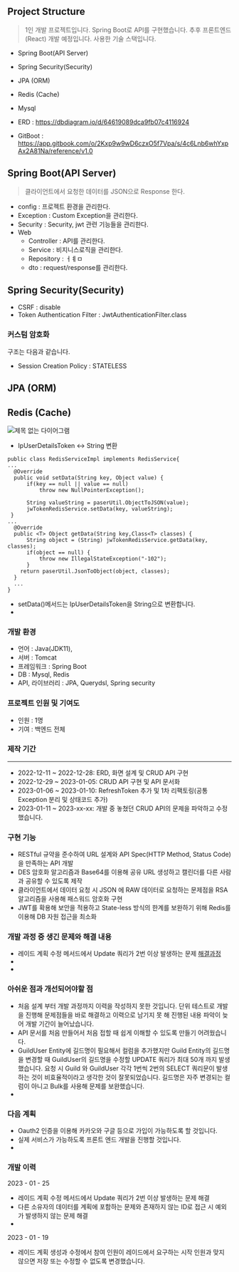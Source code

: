 
## Project Structure
> 1인 개발 프로젝트입니다. 
> Spring Boot로 API를 구현했습니다. 추후 프론트엔드(React) 개발 예정입니다. 
> 사용한 기술 스택입니다.
- Spring Boot(API Server)
- Spring Security(Security)
- JPA (ORM)
- Redis (Cache)
- Mysql

- ERD : https://dbdiagram.io/d/64619089dca9fb07c4116924
- GitBoot : https://app.gitbook.com/o/2Kxp9w9wD6czxO5f7Vpa/s/4c6Lnb6whYxpAx2A81Na/reference/v1.0


## Spring Boot(API Server)
> 클라이언트에서 요청한 데이터를 JSON으로 Response 한다. 

- config : 프로젝트 환경을 관리한다. 
- Exception : Custom Exception을 관리한다. 
- Security : Security, jwt 관련 기능들을 관리한다. 
- Web
  - Controller : API를 관리한다. 
  - Service : 비지니스로직을 관리한다. 
  - Repository : ㅓㅖㅁ
  - dto : request/response를 관리한다. 

## Spring Security(Security)
- CSRF : disable
- Token Authentication Filter : JwtAuthenticationFilter.class

### 커스텀 암호화 


구조는 다음과 같습니다. 
- Session Creation Policy : STATELESS



## JPA (ORM)


## Redis (Cache)


![제목 없는 다이어그램](https://github.com/kd0547/LOACalendar/assets/86393702/b0dac306-c6e1-4886-8f45-a4a8c5a61c64)


- IpUserDetailsToken <-> String 변환
```
public class RedisServiceImpl implements RedisService{
...
  @Override
  public void setData(String key, Object value) {
	  if(key == null || value == null) 
		  throw new NullPointerException();
		
	  String valueString = paserUtil.ObjectToJSON(value);
	  jwTokenRedisService.setData(key, valueString);
 }
...
  @Override
  public <T> Object getData(String key,Class<T> classes) {
	  String object = (String) jwTokenRedisService.getData(key, classes);
	  if(object == null) {
		  throw new IllegalStateException("-102");
	  }
	return paserUtil.JsonToObject(object, classes);
  }
  ...
}
```
- setData()메서드는 IpUserDetailsToken을 String으로 변환합니다. 
- 


### 개발 환경
- 언어 : Java(JDK11),
- 서버 : Tomcat
- 프레임워크 : Spring Boot
- DB : Mysql, Redis
- API, 라이브러리 : JPA, Querydsl, Spring security



### 프로젝트 인원 및 기여도 
- 인원 : 1명 
- 기여 : 백엔드 전체



### 제작 기간
------------------

- 2022-12-11 ~ 2022-12-28:  ERD, 화면 설계 및 CRUD API 구현 
- 2022-12-29 ~ 2023-01-05:  CRUD API 구현 및 API 문서화 
- 2023-01-06 ~ 2023-01-10:  RefreshToken 추가 및 1차 리팩토링(공통 Exception 분리 및 상태코드 추가) 
- 2023-01-11 ~ 2023-xx-xx:  개발 중 놓쳤던 CRUD API의 문제을 파악하고 수정했습니다. 


### 구현 기능
- RESTful 규약을 준수하여 URL 설계와 API Spec(HTTP Method, Status Code)을 만족하는 API 개발
- DES 암호화 알고리즘과 Base64를 이용해 공유 URL 생성하고 캘린더를 다른 사람과 공유할 수 있도록 제작
- 클라이언트에서 데이터 요청 시 JSON 에 RAW 데이터로 요청하는 문제점을  RSA 알고리즘을 사용해 패스워드 암호화 구현
- JWT를 확용해 보안을 적용하고 State-less 방식의 한계를 보완하기 위해 Redis를 이용해 DB 자원 접근을 최소화
### 개발 과정 중 생긴 문제와 해결 내용
- 레이드 계획 수정 메서드에서 Update 쿼리가 2번 이상 발생하는 문제 [해결과정](https://jade-frill-5b8.notion.site/update-e111eb551d2a4fdba2e2dfafaf5ca27e)
- 
- 
### 아쉬운 점과 개선되어야할 점 
- 처음 설계 부터 개발 과정까지 이력을 작성하지 못한 것입니다. 단위 테스트로 개발을 진행해 문제점들을 바로 해결하고 이력으로 남기지 못 해 진행된 내용 파악이 늦어 개발 기간이 늘어났습니다. 
- API 문서를 처음 만들어서 처음 접할 때 쉽게 이해할 수 있도록 만들기 어려웠습니다. 
- GuildUser Entity에 길드명이 필요해서 컬럼을 추가했지만 Guild Entity의 길드명을 변경할 때 GuildUser의 길드명을 수정할 UPDATE 쿼리가 최대 50개 까지 발생했습니다. 
요청 시 Guild 와 GuildUser 각각 1번씩 2번의 SELECT 쿼리문이 발생하는 것이 비효율적이라고 생각한 것이 잘못되었습니다. 길드명은 자주 변경되는 컬럼이 아니고 Bulk를 사용해 문제를 보완했습니다. 
- 
### 다음 계획 
- Oauth2 인증을 이용해 카카오와 구글 등으로 가입이 가능하도록 할 것입니다. 
- 실제 서비스가 가능하도록 프론트 엔드 개발을 진행할 것입니다.
- 
### 개발 이력 
2023 - 01 - 25
- 레이드 계획 수정 메서드에서 Update 쿼리가 2번 이상 발생하는 문제 해결
- 다른 소유자의 데이터를 계획에 포함하는 문제와 존재하지 않는 ID로 접근 시 예외가 발생하지 않는 문제 해결
- 
2023 - 01 - 19
- 레이드 계획 생성과 수정에서 참여 인원이 레이드에서 요구하는 시작 인원과 맞지 않으면 저장 또는 수정할 수 없도록 변경했습니다.

